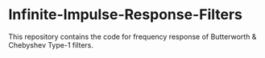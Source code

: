 # Infinite-Impulse-Response-Filters
This repository contains the code for frequency response of Butterworth &amp; Chebyshev Type-1 filters.
